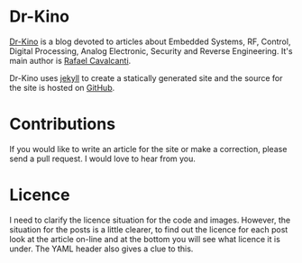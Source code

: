 # Dr-Kino
[Dr-Kino](https://dr-kino.github.io) is a blog devoted to articles about Embedded Systems, RF, Control, Digital Processing, Analog Electronic, Security and Reverse Engineering. It's main author is [Rafael Cavalcanti](https://dr-kino.github.io/profile/rafaelcavalcanti).

Dr-Kino uses [jekyll](http://jekyllrb.com/) to create a statically generated site and the source for the site is hosted on [GitHub](https://github.com/dr-kino/dr-kino.github.io).

# Contributions
If you would like to write an article for the site or make a correction, please send a pull request. I would love to hear from you.

# Licence
I need to clarify the licence situation for the code and images.  However, the situation for the posts is a little clearer, to find out the licence for each post look at the article on-line and at the bottom you will see what licence it is under.  The YAML header also gives a clue to this.
